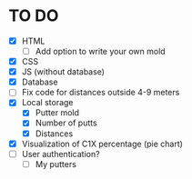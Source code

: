 # TO DO
- [x] HTML
  - [ ] Add option to write your own mold
- [x] CSS
- [x] JS (without database)
- [x] Database
- [ ] Fix code for distances outside 4-9 meters
- [x] Local storage
  - [x] Putter mold
  - [x] Number of putts
  - [x] Distances
- [x] Visualization of C1X percentage (pie chart)
- [ ] User authentication?
  - [ ] My putters